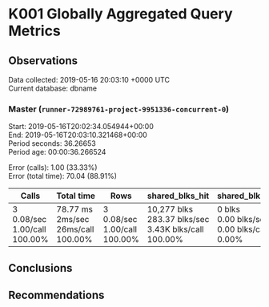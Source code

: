 # K001 Globally Aggregated Query Metrics

## Observations ##
Data collected: 2019-05-16 20:03:10 +0000 UTC  
Current database: dbname  



### Master (`runner-72989761-project-9951336-concurrent-0`) ###
Start: 2019-05-16T20:02:34.054944+00:00  
End: 2019-05-16T20:03:10.321468+00:00  
Period seconds: 36.26653  
Period age: 00:00:36.266524  

Error (calls): 1.00 (33.33%)  
Error (total time): 70.04 (88.91%)

| Calls | Total&nbsp;time | Rows | shared_blks_hit | shared_blks_read | shared_blks_dirtied | shared_blks_written | blk_read_time | blk_write_time | kcache_reads | kcache_writes | kcache_user_time_ms | kcache_system_time |
|-------|------------|------|-----------------|------------------|---------------------|---------------------|---------------|----------------|--------------|---------------|---------------------|--------------------|
|3<br/>0.08/sec<br/>1.00/call<br/>100.00% |78.77&nbsp;ms<br/>2ms/sec<br/>26ms/call<br/>100.00% |3<br/>0.08/sec<br/>1.00/call<br/>100.00% |10,277&nbsp;blks<br/>283.37&nbsp;blks/sec<br/>3.43K&nbsp;blks/call<br/>100.00% |0&nbsp;blks<br/>0.00&nbsp;blks/sec<br/>0.00&nbsp;blks/call<br/>0.00% |0&nbsp;blks<br/>0.00&nbsp;blks/sec<br/>0.00&nbsp;blks/call<br/>0.00% |0&nbsp;blks<br/>0.00&nbsp;blks/sec<br/>0.00&nbsp;blks/call<br/>0.00% |0.00&nbsp;ms<br/>0ms/sec<br/>0ms/call<br/>0.00% |0.00&nbsp;ms<br/>0ms/sec<br/>0ms/call<br/>0.00% |0.00&nbsp;bytes<br/>0.00&nbsp;bytes/sec<br/>0.00&nbsp;bytes/call<br/>0.00% |0.00&nbsp;bytes<br/>0.00&nbsp;bytes/sec<br/>0.00&nbsp;bytes/call<br/>0.00% |0.00&nbsp;ms<br/>0ms/sec<br/>0ms/call<br/>0.00% |0.00&nbsp;ms<br/>0ms/sec<br/>0ms/call<br/>0.00%|





## Conclusions ##


## Recommendations ##

